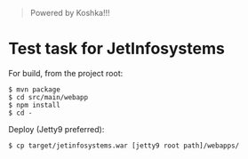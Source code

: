 > Powered by Koshka!!!

# Test task for JetInfosystems

For build, from the project root:

```
$ mvn package
$ cd src/main/webapp
$ npm install
$ cd -
```

Deploy (Jetty9 preferred):  

```
$ cp target/jetinfosystems.war [jetty9 root path]/webapps/
```